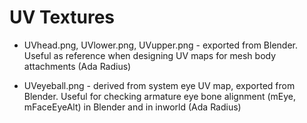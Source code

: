 # UV Textures

* UVhead.png, UVlower.png, UVupper.png - exported from Blender. Useful as reference when designing UV maps for mesh body attachments (Ada Radius)

* UVeyeball.png - derived from system eye UV map, exported from Blender. Useful for checking armature eye bone alignment (mEye, mFaceEyeAlt) in Blender and in inworld (Ada Radius)
